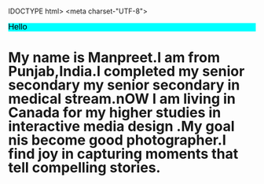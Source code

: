 IDOCTYPE html> 
    <html lang="en"> 
        <head>
            <link href="https://www.pixelstalk.net/landscape-backgrounds-free/" rel="stylesheet">
<meta charset-"UTF-8">
<meta name= "viewport" content="width=device-width, initial-scale-1.0">
 <title>Document</title>
<style>
    .Test{
        background-color: aqua;
        color: black;
        font-family: 'Franklin Gothic Medium', 'Arial Narrow', Arial, sans-serif;
        font-size: larger;
        display: flex;
        
    }
body{
    background-image:url(999.image.jpg);

}
    /* http://meyerweb.com/eric/tools/css/reset/ 
   v2.0 | 20110126
   License: none (public domain)
*/

html, body, div, span, applet, object, iframe,
h1, h2, h3, h4, h5, h6, p, blockquote, pre,
a, abbr, acronym, address, big, cite, code,
del, dfn, em, img, ins, kbd, q, s, samp,
small, strike, strong, sub, sup, tt, var,
b, u, i, center,
dl, dt, dd, ol, ul, li,
fieldset, form, label, legend,
table, caption, tbody, tfoot, thead, tr, th, td,
article, aside, canvas, details, embed, 
figure, figcaption, footer, header, hgroup, 
menu, nav, output, ruby, section, summary,
time, mark, audio, video {
	margin: 0;
	padding: 0;
	border: 0;
	font-size: 100%;
	font: inherit;
	vertical-align: baseline;
}
/* HTML5 display-role reset for older browsers */
article, aside, details, figcaption, figure, 
footer, header, hgroup, menu, nav, section {
	display: block;
}
body {
	line-height: 1;
}
ol, ul {
	list-style: none;
}
blockquote, q {
	quotes: none;
}
blockquote:before, blockquote:after,
q:before, q:after {
	content: '';
	content: none;
}
table {
	border-collapse: collapse;
	border-spacing: 0;
}
</style>
</head> <body>



<p class= "Test">
Hello
 </p> 
 <h1 class-"Testing">
    My name is Manpreet.I am from Punjab,India.I completed my senior secondary my senior secondary in medical stream.nOW I am living in Canada for my higher studies in interactive media design .My goal nis become good photographer.I find joy in capturing moments that tell compelling stories.</h1>
</body> 
</htm1>
